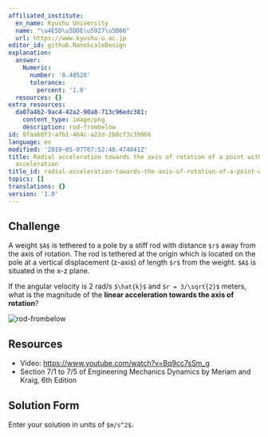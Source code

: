 ```yaml
---
affiliated_institute:
  en_name: Kyushu University
  name: "\u4E5D\u5DDE\u5927\u5B66"
  url: https://www.kyushu-u.ac.jp
editor_id: github.NanoScaleDesign
explanation:
  answer:
    Numeric:
      number: '8.48528'
      tolerance:
        percent: '1.0'
  resources: {}
extra_resources:
  da07a4b2-9ac4-42a2-90a8-713c96edc381:
    content_type: image/png
    description: rod-frombelow
id: 8faa60f3-a7b1-464c-a22d-2b8cf3c39966
language: en
modified: '2019-05-07T07:52:46.474841Z'
title: Radial acceleration towards the axis of rotation of a point with no angular
  acceleration
title_id: radial-acceleration-towards-the-axis-of-rotation-of-a-point-with-no-angular-acceleration
topics: []
translations: {}
version: '1.0'
---
```


## Challenge
A weight `$A$` is tethered to a pole by a stiff rod with distance `$r$` away from the axis of rotation. The rod is tethered at the origin which is located on the pole at a vertical displacement (z-axis) of length `$r$` from the weight. `$A$` is situated in the x-z plane.

If the angular velocity is 2 rad/s `$\hat{k}$` and `$r = 3/\sqrt{2}$` meters, what is the magnitude of the **linear acceleration towards the axis of rotation**?

![rod-frombelow](/api/v0/teachers/github.NanoScaleDesign/resources/public/da07a4b2-9ac4-42a2-90a8-713c96edc381.png/da07a4b2-9ac4-42a2-90a8-713c96edc381.png)

## Resources
- Video: https://www.youtube.com/watch?v=Bq9cc7sSm_g
- Section 7/1 to 7/5 of Engineering Mechanics Dynamics by Meriam and Kraig, 6th Edition


## Solution Form
Enter your solution in units of `$m/s^2$`.
